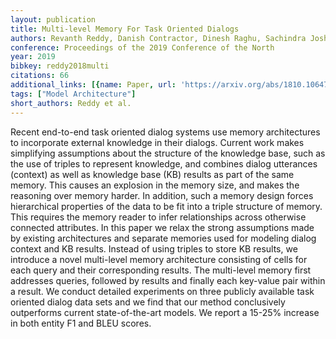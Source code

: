 ```yaml
---
layout: publication
title: Multi-level Memory For Task Oriented Dialogs
authors: Revanth Reddy, Danish Contractor, Dinesh Raghu, Sachindra Joshi
conference: Proceedings of the 2019 Conference of the North
year: 2019
bibkey: reddy2018multi
citations: 66
additional_links: [{name: Paper, url: 'https://arxiv.org/abs/1810.10647'}]
tags: ["Model Architecture"]
short_authors: Reddy et al.
---
```

Recent end-to-end task oriented dialog systems use memory architectures to
incorporate external knowledge in their dialogs. Current work makes simplifying
assumptions about the structure of the knowledge base, such as the use of
triples to represent knowledge, and combines dialog utterances (context) as
well as knowledge base (KB) results as part of the same memory. This causes an
explosion in the memory size, and makes the reasoning over memory harder. In
addition, such a memory design forces hierarchical properties of the data to be
fit into a triple structure of memory. This requires the memory reader to infer
relationships across otherwise connected attributes. In this paper we relax the
strong assumptions made by existing architectures and separate memories used
for modeling dialog context and KB results. Instead of using triples to store
KB results, we introduce a novel multi-level memory architecture consisting of
cells for each query and their corresponding results. The multi-level memory
first addresses queries, followed by results and finally each key-value pair
within a result. We conduct detailed experiments on three publicly available
task oriented dialog data sets and we find that our method conclusively
outperforms current state-of-the-art models. We report a 15-25% increase in
both entity F1 and BLEU scores.